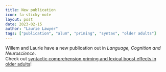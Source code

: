 ```yaml
---
title: New publication
icon: fa-sticky-note
layout: post
date: 2023-02-15
author: "Laurie Lawyer"
tags: ["publication", "alum", "priming", "syntax", "older adults"]
---
```


Willem and Laurie have a new publication out in _Language, Cognition and Neuroscience_.<br>
Check out <a href="https://doi.org/10.1080/23273798.2022.2091151"> syntactic comprehension priming and lexical boost effects in older adults</a>!
